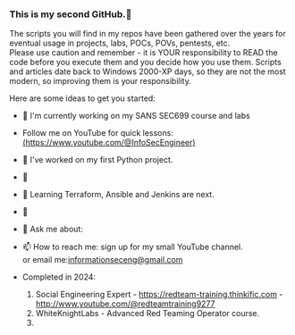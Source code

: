 ### This is my second GitHub.👋

The scripts you will find in my repos have been gathered over the years for eventual usage in projects, labs, POCs, POVs, pentests, etc. <BR> Please use caution and remember - it is YOUR responsibility to READ the code before you execute them and you decide how you use them.
Scripts and articles date back to Windows 2000-XP days, so they are not the most modern, so improving them is your responsibility. 

Here are some ideas to get you started:
- 🔭 I'm currently working on my SANS SEC699 course and labs <BR>
-  Follow me on YouTube for quick lessons:<BR>
[(https://www.youtube.com/@InfoSecEngineer)](https://www.youtube.com/@InfoSecEngineer)



- 🔭 I've worked on my first Python project.
- 🌱 
- 👯 Learning Terraform, Ansible and Jenkins are next.
- 🤔 
- 💬 Ask me about: <something>
- 📫 How to reach me: sign up for my small YouTube channel.<BR> or email me:informationseceng@gmail.com 


- Completed in 2024:
  1) Social Engineering Expert - https://redteam-training.thinkific.com - http://www.youtube.com/@redteamtraining9277
  2) WhiteKnightLabs - Advanced Red Teaming Operator course.
  3) 
